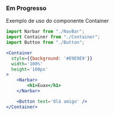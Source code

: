 ### Em Progresso

Exemplo de uso do componente Container

```jsx
import Narbar from "./NavBar";
import Container from "./Container";
import Button from "./Button";

<Container
  style={{background: '#E9E9E9'}}
  width='100%'
  height='100px'
>
    <Narbar>
        <h1>Euax</h1>
    </Narbar>

    <Button text='Olá amigo' />
</Container>